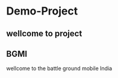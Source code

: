 # Demo-Project

## wellcome to project

<h2>BGMI</h2>

<p>wellcome to the battle ground mobile India </p>
